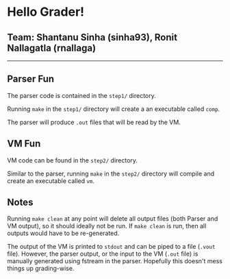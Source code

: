 # Hello Grader!
## Team: Shantanu Sinha (sinha93), Ronit Nallagatla (rnallaga)

---

## Parser Fun

The parser code is contained in the `step1/` directory. 

Running `make` in the `step1/` directory will create a an executable called `comp`.

The parser will produce `.out` files that will be read by the VM.

## VM Fun

VM code can be found in the `step2/` directory.

Similar to the parser, running `make` in the `step2/` directory will compile and create an executable called `vm`. 

## Notes

Running `make clean` at any point will delete all output files (both Parser and VM output), so it should ideally not be run. If `make clean` is run, then all outputs would have to be re-generated.

The output of the VM is printed to `stdout` and can be piped to a file (`.vout` file). However, the parser output, or the input to the VM (`.out` file) is manually generated using fstream in the parser. Hopefully this doesn't mess things up grading-wise.